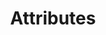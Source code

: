 --- 
layout: page 
title: Attributes
has_children: true 
nav_order: 3 
permalink: docs/Attributes.html 
---